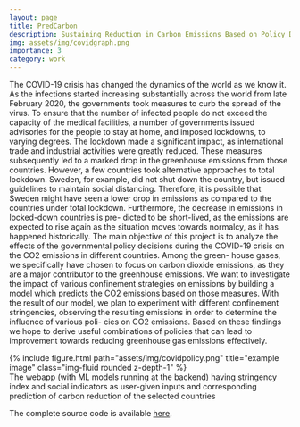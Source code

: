 ```yaml
---
layout: page
title: PredCarbon
description: Sustaining Reduction in Carbon Emissions Based on Policy Decisions post COVID-19 Crisis
img: assets/img/covidgraph.png
importance: 3
category: work
---
```



The COVID-19 crisis has changed the dynamics of the world as we know it. As the infections started
increasing substantially across the world from late February 2020, the governments took measures to
curb the spread of the virus. To ensure that the number of infected people do not exceed the
capacity of the medical facilities, a number of governments issued advisories for the people to stay
at home, and imposed lockdowns, to varying degrees. The lockdown made a significant impact,
as international trade and industrial activities were greatly reduced. These measures subsequently
led to a marked drop in the greenhouse emissions from those countries.
However, a few countries took alternative approaches to total lockdown. Sweden, for example, did
not shut down the country, but issued guidelines to maintain social distancing. Therefore, it
is possible that Sweden might have seen a lower drop in emissions as compared to the countries
under total lockdown. Furthermore, the decrease in emissions in locked-down countries is pre-
dicted to be short-lived, as the emissions are expected to rise again as the situation moves towards
normalcy, as it has happened historically.
The main objective of this project is to analyze the effects of the governmental policy decisions
during the COVID-19 crisis on the CO2 emissions in different countries. Among the green-
house gases, we specifically have chosen to focus on carbon dioxide emissions, as they are a
major contributor to the greenhouse emissions. We want to investigate the impact of various
confinement strategies on emissions by building a model which predicts the CO2 emissions based
on those measures. With the result of our model, we plan to experiment with different confinement
stringencies, observing the resulting emissions in order to determine the influence of various poli-
cies on CO2 emissions. Based on these findings we hope to derive useful combinations of policies
that can lead to improvement towards reducing greenhouse gas emissions effectively.



<div class="row">
<div class="col-sm mt-3 mt-md-0">
        {% include figure.html path="assets/img/covidpolicy.png" title="example image" class="img-fluid rounded z-depth-1" %}
    </div>

</div>
<div class="caption">
The webapp (with ML models running at the backend) having stringency index and social indicators as user-given inputs and corresponding prediction of carbon reduction of the selected countries
</div> 


The complete source code is available <a href='https://github.com/mRse7enNIT/carbon-prediction-policy-decisions-COVID'>here</a>. 



